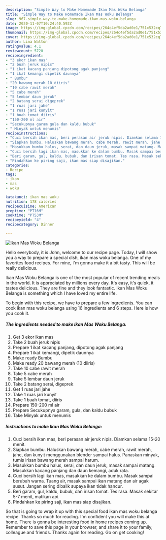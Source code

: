 ```yaml
---
description: "Simple Way to Make Homemade Ikan Mas Woku Belanga"
title: "Simple Way to Make Homemade Ikan Mas Woku Belanga"
slug: 967-simple-way-to-make-homemade-ikan-mas-woku-belanga
date: 2020-11-07T10:24:40.592Z
image: https://img-global.cpcdn.com/recipes/264c4ef5da2ad0e1/751x532cq70/ikan-mas-woku-belanga-foto-resep-utama.jpg
thumbnail: https://img-global.cpcdn.com/recipes/264c4ef5da2ad0e1/751x532cq70/ikan-mas-woku-belanga-foto-resep-utama.jpg
cover: https://img-global.cpcdn.com/recipes/264c4ef5da2ad0e1/751x532cq70/ikan-mas-woku-belanga-foto-resep-utama.jpg
author: Lina Walton
ratingvalue: 4.1
reviewcount: 5720
recipeingredient:
- "3 ekor ikan mas"
- "2 buah jeruk nipis"
- "1 ikat kacang panjang dipotong agak panjang"
- "1 ikat kemangi dipetik daunnya"
- " Bumbu"
- "20 bawang merah 10 diiris"
- "10 cabe rawit merah"
- "5 cabe merah"
- "5 lembar daun jeruk"
- "2 batang serai digeprek"
- "1 ruas jari jahe"
- "1 ruas jari kunyit"
- "1 buah tomat diiris"
- "150-200 ml air"
- "Secukupnya garam gula dan kaldu bubuk"
- " Minyak untuk menumis"
recipeinstructions:
- "Cuci bersih ikan mas, beri perasan air jeruk nipis. Diamkan selama 15-20 menit."
- "Siapkan bumbu. Haluskan bawang merah, cabe merah, rawit merah, jahe, dan kunyit menggunakan blender sampai halus. Panaskan minyak, tumis irisan bawang merah sampai harum."
- "Masukkan bumbu halus, serai, dan daun jeruk, masak sampai matang. Masukkan kacang panjang dan daun kemangi, aduk rata."
- "Cuci bersih lagi ikan mas, masukkan ke dalam bumbu. Masak sampai berubah warna. Tuang air, masak sampai ikan matang dan air agak susut. Jangan sering dibalik supaya ikan tidak hancur."
- "Beri garam, gul, kaldu, bubuk, dan irisan tomat. Tes rasa. Masak sekitar 5-7 menit, matikan api."
- "Pindahkan ke piring saji, ikan mas siap disajikan."
categories:
- Recipe
tags:
- ikan
- mas
- woku

katakunci: ikan mas woku 
nutrition: 178 calories
recipecuisine: American
preptime: "PT16M"
cooktime: "PT53M"
recipeyield: "4"
recipecategory: Dinner

---
```



![Ikan Mas Woku Belanga](https://img-global.cpcdn.com/recipes/264c4ef5da2ad0e1/751x532cq70/ikan-mas-woku-belanga-foto-resep-utama.jpg)

Hello everybody, it is John, welcome to our recipe page. Today, I will show you a way to prepare a special dish, ikan mas woku belanga. One of my favorites food recipes. For mine, I'm gonna make it a bit tasty. This will be really delicious.



Ikan Mas Woku Belanga is one of the most popular of recent trending meals in the world. It is appreciated by millions every day. It's easy, it's quick, it tastes delicious. They are fine and they look fantastic. Ikan Mas Woku Belanga is something which I have loved my entire life.


To begin with this recipe, we have to prepare a few ingredients. You can cook ikan mas woku belanga using 16 ingredients and 6 steps. Here is how you cook it.

<!--inarticleads1-->

##### The ingredients needed to make Ikan Mas Woku Belanga:

1. Get 3 ekor ikan mas
1. Take 2 buah jeruk nipis
1. Prepare 1 ikat kacang panjang, dipotong agak panjang
1. Prepare 1 ikat kemangi, dipetik daunnya
1. Make ready  Bumbu
1. Make ready 20 bawang merah (10 diiris)
1. Take 10 cabe rawit merah
1. Take 5 cabe merah
1. Take 5 lembar daun jeruk
1. Take 2 batang serai, digeprek
1. Get 1 ruas jari jahe
1. Take 1 ruas jari kunyit
1. Take 1 buah tomat, diiris
1. Prepare 150-200 ml air
1. Prepare Secukupnya garam, gula, dan kaldu bubuk
1. Take  Minyak untuk menumis




<!--inarticleads2-->

##### Instructions to make Ikan Mas Woku Belanga:

1. Cuci bersih ikan mas, beri perasan air jeruk nipis. Diamkan selama 15-20 menit.
1. Siapkan bumbu. Haluskan bawang merah, cabe merah, rawit merah, jahe, dan kunyit menggunakan blender sampai halus. Panaskan minyak, tumis irisan bawang merah sampai harum.
1. Masukkan bumbu halus, serai, dan daun jeruk, masak sampai matang. Masukkan kacang panjang dan daun kemangi, aduk rata.
1. Cuci bersih lagi ikan mas, masukkan ke dalam bumbu. Masak sampai berubah warna. Tuang air, masak sampai ikan matang dan air agak susut. Jangan sering dibalik supaya ikan tidak hancur.
1. Beri garam, gul, kaldu, bubuk, dan irisan tomat. Tes rasa. Masak sekitar 5-7 menit, matikan api.
1. Pindahkan ke piring saji, ikan mas siap disajikan.




So that is going to wrap it up with this special food ikan mas woku belanga recipe. Thanks so much for reading. I'm confident you will make this at home. There is gonna be interesting food in home recipes coming up. Remember to save this page in your browser, and share it to your family, colleague and friends. Thanks again for reading. Go on get cooking!

